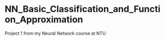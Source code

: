 # NN_Basic_Classification_and_Function_Approximation
Project 1 from my Neural Network course at NTU
